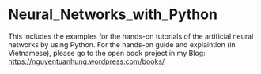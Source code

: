 # Neural_Networks_with_Python
This includes the examples for the hands-on tutorials of the artificial neural networks by using Python.
For the hands-on guide and explaintion (in Vietnamese), please go to the open book project in my Blog:
https://nguyentuanhung.wordpress.com/books/
